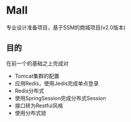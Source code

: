 # Mall
专业设计准备项目，基于SSM的商城项目(v2.0版本)
## 目的
在前一个的基础之上完成对
+ Tomcat集群的配置
+ 应用Redis，使用Jedis完成单点登录
+ Redis分布式
+ 使用SpringSession完成分布式Session
+ 接口转为Restful风格
+ 使用分布式锁



